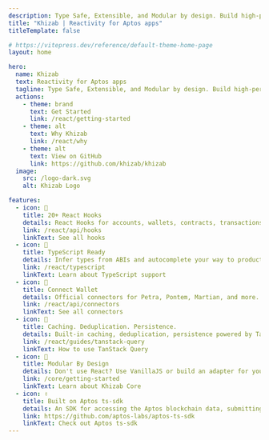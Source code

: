 ```yaml
---
description: Type Safe, Extensible, and Modular by design. Build high-performance blockchain frontends.
title: "Khizab | Reactivity for Aptos apps"
titleTemplate: false

# https://vitepress.dev/reference/default-theme-home-page
layout: home

hero:
  name: Khizab
  text: Reactivity for Aptos apps
  tagline: Type Safe, Extensible, and Modular by design. Build high-performance blockchain frontends.
  actions:
    - theme: brand
      text: Get Started
      link: /react/getting-started
    - theme: alt
      text: Why Khizab
      link: /react/why
    - theme: alt
      text: View on GitHub
      link: https://github.com/khizab/khizab
  image:
    src: /logo-dark.svg
    alt: Khizab Logo

features:
  - icon: 🚀
    title: 20+ React Hooks
    details: React Hooks for accounts, wallets, contracts, transactions, signing, and more.
    link: /react/api/hooks
    linkText: See all hooks
  - icon: 🦄
    title: TypeScript Ready
    details: Infer types from ABIs and autocomplete your way to productivity.
    link: /react/typescript
    linkText: Learn about TypeScript support
  - icon: 💼
    title: Connect Wallet
    details: Official connectors for Petra, Pontem, Martian, and more.
    link: /react/api/connectors
    linkText: See all connectors
  - icon: 👟
    title: Caching. Deduplication. Persistence.
    details: Built-in caching, deduplication, persistence powered by TanStack Query.
    link: /react/guides/tanstack-query
    linkText: How to use TanStack Query
  - icon: 🌳
    title: Modular By Design
    details: Don't use React? Use VanillaJS or build an adapter for your favorite framework.
    link: /core/getting-started
    linkText: Learn about Khizab Core
  - icon: ✌️
    title: Built on Aptos ts-sdk
    details: An SDK for accessing the Aptos blockchain data, submitting transactions, and more!
    link: https://github.com/aptos-labs/aptos-ts-sdk
    linkText: Check out Aptos ts-sdk
---
```

